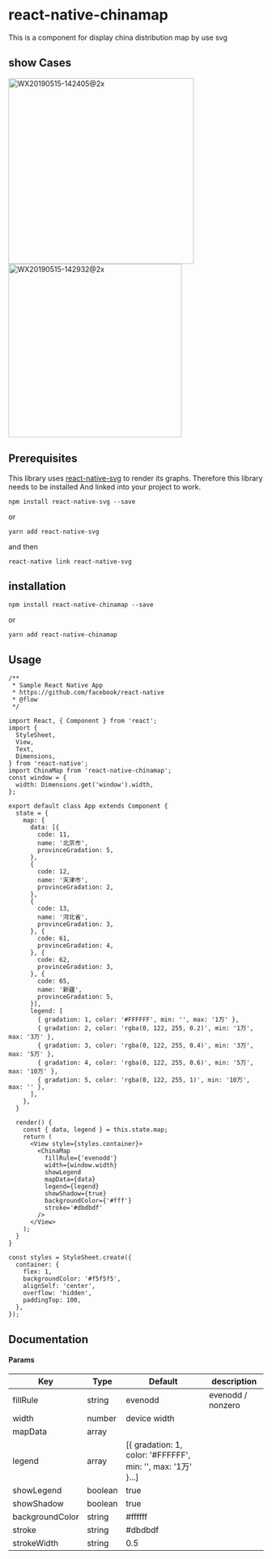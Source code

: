 # react-native-chinamap
This is a component for display china distribution map by use svg

## show Cases
<img width="366" alt="WX20190515-142405@2x" src="https://user-images.githubusercontent.com/7913751/57752923-43fe3180-771d-11e9-8560-ab6de87d8a84.png">
<img width="342" alt="WX20190515-142932@2x" src="https://user-images.githubusercontent.com/7913751/57753147-e7e7dd00-771d-11e9-80f1-4fc90d5b4be4.png">

## Prerequisites
This library uses [react-native-svg](https://github.com/react-native-community/react-native-svg) to render its graphs. Therefore this library needs to be installed And linked into your project to work.

`npm install react-native-svg --save`

or

`yarn add react-native-svg`

and then

`react-native link react-native-svg`

## installation
`npm install react-native-chinamap --save`

or

`yarn add react-native-chinamap`

## Usage
```
/**
 * Sample React Native App
 * https://github.com/facebook/react-native
 * @flow
 */

import React, { Component } from 'react';
import {
  StyleSheet,
  View,
  Text,
  Dimensions,
} from 'react-native';
import ChinaMap from 'react-native-chinamap';
const window = {
  width: Dimensions.get('window').width,
};

export default class App extends Component {
  state = {
    map: {
      data: [{
        code: 11,
        name: '北京市',
        provinceGradation: 5,
      },
      {
        code: 12,
        name: '天津市',
        provinceGradation: 2,
      },
      {
        code: 13,
        name: '河北省',
        provinceGradation: 3,
      }, {
        code: 61,
        provinceGradation: 4,
      }, {
        code: 62,
        provinceGradation: 3,
      }, {
        code: 65,
        name: '新疆',
        provinceGradation: 5,
      }],
      legend: [
        { gradation: 1, color: '#FFFFFF', min: '', max: '1万' },
        { gradation: 2, color: 'rgba(0, 122, 255, 0.2)', min: '1万', max: '3万' },
        { gradation: 3, color: 'rgba(0, 122, 255, 0.4)', min: '3万', max: '5万' },
        { gradation: 4, color: 'rgba(0, 122, 255, 0.6)', min: '5万', max: '10万' },
        { gradation: 5, color: 'rgba(0, 122, 255, 1)', min: '10万', max: '' },
      ],
    },
  }

  render() {
    const { data, legend } = this.state.map;
    return (
      <View style={styles.container}>
        <ChinaMap
          fillRule={'evenodd'}
          width={window.width}
          showLegend
          mapData={data}
          legend={legend}
          showShadow={true}
          backgroundColor={'#fff'}
          stroke='#dbdbdf'
        />
      </View>
    );
  }
}

const styles = StyleSheet.create({
  container: {
    flex: 1,
    backgroundColor: '#f5f5f5',
    alignSelf: 'center',
    overflow: 'hidden',
    paddingTop: 100,
  },
});

```

## Documentation
#### Params
Key | Type | Default | description
---|---|---|---
fillRule | string | evenodd | evenodd / nonzero
width | number | device width
mapData | array
legend | array | [{ gradation: 1, color: '#FFFFFF', min: '', max: '1万' }...]
showLegend | boolean | true
showShadow | boolean | true
backgroundColor | string | #ffffff
stroke | string | #dbdbdf
strokeWidth | string | 0.5